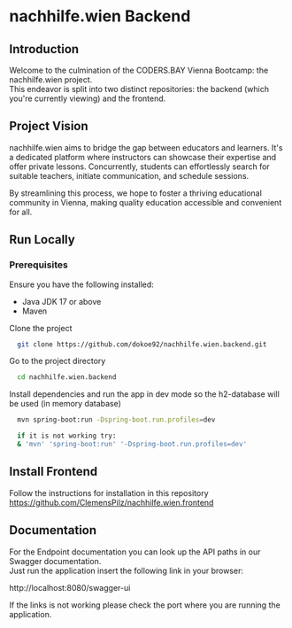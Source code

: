 
# nachhilfe.wien Backend

## Introduction
Welcome to the culmination of the CODERS.BAY Vienna Bootcamp: the nachhilfe.wien project.  
This endeavor is split into two distinct repositories: the backend (which you're currently viewing) and the frontend.

## Project Vision
nachhilfe.wien aims to bridge the gap between educators and learners. It's a dedicated platform where instructors can showcase their expertise and offer private lessons. Concurrently, students can effortlessly search for suitable teachers, initiate communication, and schedule sessions.

By streamlining this process, we hope to foster a thriving educational community in Vienna, making quality education accessible and convenient for all.




## Run Locally

### Prerequisites
Ensure you have the following installed:
- Java JDK 17 or above
- Maven

Clone the project

```bash
  git clone https://github.com/dokoe92/nachhilfe.wien.backend.git
```

Go to the project directory

```bash
  cd nachhilfe.wien.backend
```

Install dependencies and run the app in dev mode so the h2-database will be used (in memory database)

```bash
  mvn spring-boot:run -Dspring-boot.run.profiles=dev

  if it is not working try:
  & 'mvn' 'spring-boot:run' '-Dspring-boot.run.profiles=dev'

```

## Install Frontend

Follow the instructions for installation in this repository  
https://github.com/ClemensPilz/nachhilfe.wien.frontend



## Documentation

For the Endpoint documentation you can look up the API paths in our Swagger documentation.   
Just run the application insert the following link in your browser:  

http://localhost:8080/swagger-ui

If the links is not working please check the port where you are running the application.








